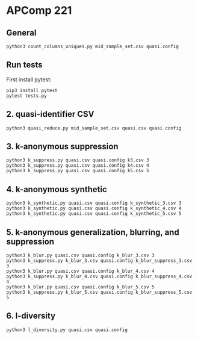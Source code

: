 # APComp 221

## General

    python3 count_columns_uniques.py mid_sample_set.csv quasi.config

## Run tests

First install pytest:

    pip3 install pytest
    pytest tests.py

## 2. quasi-identifier CSV

    python3 quasi_reduce.py mid_sample_set.csv quasi.csv quasi.config

## 3. k-anonymous suppression

    python3 k_suppress.py quasi.csv quasi.config k3.csv 3
    python3 k_suppress.py quasi.csv quasi.config k4.csv 4
    python3 k_suppress.py quasi.csv quasi.config k5.csv 5

## 4. k-anonymous synthetic

    python3 k_synthetic.py quasi.csv quasi.config k_synthetic_3.csv 3
    python3 k_synthetic.py quasi.csv quasi.config k_synthetic_4.csv 4
    python3 k_synthetic.py quasi.csv quasi.config k_synthetic_5.csv 5

## 5. k-anonymous generalization, blurring, and suppression

    python3 k_blur.py quasi.csv quasi.config k_blur_3.csv 3
    python3 k_suppress.py k_blur_3.csv quasi.config k_blur_suppress_3.csv 3
    python3 k_blur.py quasi.csv quasi.config k_blur_4.csv 4
    python3 k_suppress.py k_blur_4.csv quasi.config k_blur_suppress_4.csv 4
    python3 k_blur.py quasi.csv quasi.config k_blur_5.csv 5
    python3 k_suppress.py k_blur_5.csv quasi.config k_blur_suppress_5.csv 5

## 6. l-diversity

    python3 l_diversity.py quasi.csv quasi.config

